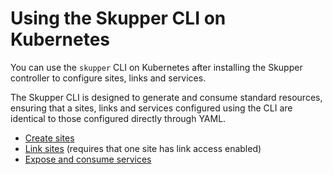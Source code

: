 # Using the Skupper CLI on Kubernetes

You can use the `skupper` CLI on Kubernetes after installing the Skupper controller to configure sites, links and services.

The Skupper CLI is designed to generate and consume standard resources, ensuring that a sites, links and services configured using the CLI are identical to those configured directly through YAML.

* [Create sites][site-configuration]
* [Link sites][site-linking] (requires that one site has link access enabled)
* [Expose and consume services][service-exposure]

[site-configuration]: ./site-configuration.html
[site-linking]: ./site-linking.html
[service-exposure]: ./service-exposure.html
